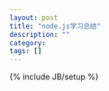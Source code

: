 ```yaml
---
layout: post
title: "node.js学习总结"
description: ""
category: 
tags: []
---
```

{% include JB/setup %}
